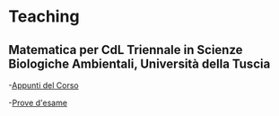 # Teaching

## Matematica per CdL Triennale in Scienze Biologiche Ambientali, Università della Tuscia
-[Appunti del Corso](notes.md)

-[Prove d'esame](prove.md)

